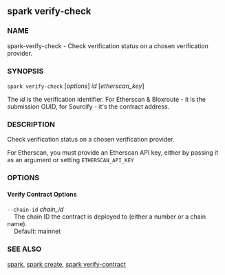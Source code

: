 ## spark verify-check

### NAME

spark-verify-check - Check verification status on a chosen verification provider.

### SYNOPSIS

`spark verify-check` [*options*] _id_ [*etherscan_key*]

The _id_ is the verification identifier. For Etherscan & Bloxroute - it is the submission GUID, for Sourcify - it's the contract address.

### DESCRIPTION

Check verification status on a chosen verification provider.

For Etherscan, you must provide an Etherscan API key, either by passing it as an argument or setting `ETHERSCAN_API_KEY`

### OPTIONS

#### Verify Contract Options

<!-- {{#include ../common/verifier-options.md}} -->

`--chain-id` _chain_id_  
&nbsp;&nbsp;&nbsp;&nbsp;The chain ID the contract is deployed to (either a number or a chain name).  
&nbsp;&nbsp;&nbsp;&nbsp;Default: mainnet

<!-- {{#include ../common/retry-options.md}}

{{#include common-options.md}} -->

### SEE ALSO

[spark](./spark.md), [spark create](./spark-create.md), [spark verify-contract](./spark-verify-contract.md)

